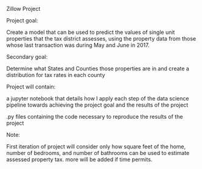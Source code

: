 Zillow Project

Project goal:

Create a model that can be used to predict the values of single unit properties that the tax district assesses, using the property data from those whose last transaction was during May and June in 2017.

Secondary goal:

Determine what States and Counties those properties are in and create a distribution for tax rates in each county

Project will contain:

a jupyter notebook that details how I apply each step of the data science pipeline towards achieving the project goal and the results of the project

.py files containing the code necessary to reproduce the results of the project 

Note:

First iteration of project will consider only how square feet of the home, number of bedrooms, and number of bathrooms can be used to estimate assessed property tax. more will be added if time permits.
